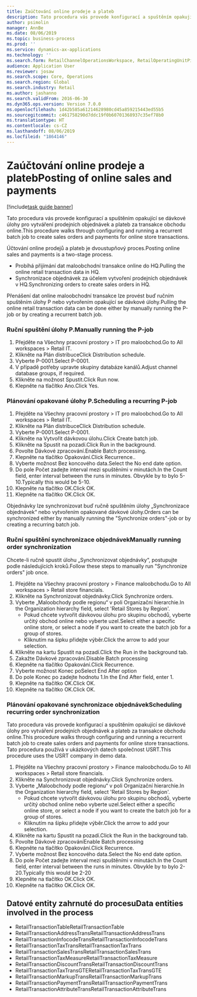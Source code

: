 ```yaml
---
title: Zaúčtování online prodeje a plateb
description: Tato procedura vás provede konfigurací a spuštěním opakující se dávkové úlohy pro vytváření prodejních objednávek a plateb za transakce obchodu online.
author: psimolin
manager: AnnBe
ms.date: 08/06/2019
ms.topic: business-process
ms.prod: ''
ms.service: dynamics-ax-applications
ms.technology: ''
ms.search.form: RetailChannelOperationsWorkspace, RetailOperatingUnitPicker, SysRecurrence
audience: Application User
ms.reviewer: josaw
ms.search.scope: Core, Operations
ms.search.region: Global
ms.search.industry: Retail
ms.author: jashanno
ms.search.validFrom: 2016-06-30
ms.dyn365.ops.version: Version 7.0.0
ms.openlocfilehash: 1d42b585a61214628980cd45a859215443ed55b5
ms.sourcegitcommit: c461758290d7ddc19f0b60701368937c35ef78b0
ms.translationtype: HT
ms.contentlocale: cs-CZ
ms.lasthandoff: 08/06/2019
ms.locfileid: "1864146"
---
```

# <a name="posting-of-online-sales-and-payments"></a><span data-ttu-id="7d8ef-103">Zaúčtování online prodeje a plateb</span><span class="sxs-lookup"><span data-stu-id="7d8ef-103">Posting of online sales and payments</span></span>

[!include[task guide banner](../includes/task-guide-banner.md)]

<span data-ttu-id="7d8ef-104">Tato procedura vás provede konfigurací a spuštěním opakující se dávkové úlohy pro vytváření prodejních objednávek a plateb za transakce obchodu online.</span><span class="sxs-lookup"><span data-stu-id="7d8ef-104">This procedure walks through configuring and running a recurrent batch job to create sales orders and payments for online store transactions.</span></span>

<span data-ttu-id="7d8ef-105">Účtování online prodejů a plateb je dvoustupňový proces.</span><span class="sxs-lookup"><span data-stu-id="7d8ef-105">Posting online sales and payments is a two-stage process.</span></span>

- <span data-ttu-id="7d8ef-106">Probíhá přijímání dat maloobchodní transakce online do HQ.</span><span class="sxs-lookup"><span data-stu-id="7d8ef-106">Pulling the online retail transaction data in HQ.</span></span>
- <span data-ttu-id="7d8ef-107">Synchronizace objednávek za účelem vytvoření prodejních objednávek v HQ.</span><span class="sxs-lookup"><span data-stu-id="7d8ef-107">Synchronizing orders to create sales orders in HQ.</span></span>

<span data-ttu-id="7d8ef-108">Přenášení dat online maloobchodní transakce lze provést buď ručním spuštěním úlohy P nebo vytvořením opakující se dávkové úlohy.</span><span class="sxs-lookup"><span data-stu-id="7d8ef-108">Pulling the online retail transaction data can be done either by manually running the P-job or by creating a recurrent batch job.</span></span>

### <a name="manually-running-the-p-job"></a><span data-ttu-id="7d8ef-109">Ruční spuštění úlohy P.</span><span class="sxs-lookup"><span data-stu-id="7d8ef-109">Manually running the P-job</span></span>

1. <span data-ttu-id="7d8ef-110">Přejděte na Všechny pracovní prostory > IT pro maloobchod.</span><span class="sxs-lookup"><span data-stu-id="7d8ef-110">Go to All workspaces > Retail IT.</span></span>
2. <span data-ttu-id="7d8ef-111">Klikněte na Plán distribuce</span><span class="sxs-lookup"><span data-stu-id="7d8ef-111">Click Distribution schedule.</span></span>
3. <span data-ttu-id="7d8ef-112">Vyberte P-0001.</span><span class="sxs-lookup"><span data-stu-id="7d8ef-112">Select P-0001.</span></span>
4. <span data-ttu-id="7d8ef-113">V případě potřeby upravte skupiny databáze kanálů.</span><span class="sxs-lookup"><span data-stu-id="7d8ef-113">Adjust channel database groups, if required.</span></span>
5. <span data-ttu-id="7d8ef-114">Klikněte na možnost Spustit.</span><span class="sxs-lookup"><span data-stu-id="7d8ef-114">Click Run now.</span></span>
6. <span data-ttu-id="7d8ef-115">Klepněte na tlačítko Ano.</span><span class="sxs-lookup"><span data-stu-id="7d8ef-115">Click Yes.</span></span>

### <a name="scheduling-a-recurring-p-job"></a><span data-ttu-id="7d8ef-116">Plánování opakované úlohy P.</span><span class="sxs-lookup"><span data-stu-id="7d8ef-116">Scheduling a recurring P-job</span></span>

1. <span data-ttu-id="7d8ef-117">Přejděte na Všechny pracovní prostory > IT pro maloobchod.</span><span class="sxs-lookup"><span data-stu-id="7d8ef-117">Go to All workspaces > Retail IT.</span></span>
2. <span data-ttu-id="7d8ef-118">Klikněte na Plán distribuce</span><span class="sxs-lookup"><span data-stu-id="7d8ef-118">Click Distribution schedule.</span></span>
3. <span data-ttu-id="7d8ef-119">Vyberte P-0001.</span><span class="sxs-lookup"><span data-stu-id="7d8ef-119">Select P-0001.</span></span>
4. <span data-ttu-id="7d8ef-120">Klikněte na Vytvořit dávkovou úlohu.</span><span class="sxs-lookup"><span data-stu-id="7d8ef-120">Click Create batch job.</span></span>
5. <span data-ttu-id="7d8ef-121">Klikněte na Spustit na pozadí.</span><span class="sxs-lookup"><span data-stu-id="7d8ef-121">Click Run in the background.</span></span>
5. <span data-ttu-id="7d8ef-122">Povolte Dávkové zpracování.</span><span class="sxs-lookup"><span data-stu-id="7d8ef-122">Enable Batch processing.</span></span>
6. <span data-ttu-id="7d8ef-123">Klepněte na tlačítko Opakování.</span><span class="sxs-lookup"><span data-stu-id="7d8ef-123">Click Recurrence..</span></span>
7. <span data-ttu-id="7d8ef-124">Vyberte možnost Bez koncového data.</span><span class="sxs-lookup"><span data-stu-id="7d8ef-124">Select the No end date option.</span></span>
8. <span data-ttu-id="7d8ef-125">Do pole Počet zadejte interval mezi spuštěními v minutách.</span><span class="sxs-lookup"><span data-stu-id="7d8ef-125">In the Count field, enter interval between the runs in minutes.</span></span> <span data-ttu-id="7d8ef-126">Obvykle by to bylo 5-10.</span><span class="sxs-lookup"><span data-stu-id="7d8ef-126">Typically this would be 5-10.</span></span>
9. <span data-ttu-id="7d8ef-127">Klepněte na tlačítko OK.</span><span class="sxs-lookup"><span data-stu-id="7d8ef-127">Click OK.</span></span>
10. <span data-ttu-id="7d8ef-128">Klepněte na tlačítko OK.</span><span class="sxs-lookup"><span data-stu-id="7d8ef-128">Click OK.</span></span>

<span data-ttu-id="7d8ef-129">Objednávky lze synchronizovat buď ručně spuštěním úlohy „Synchronizace objednávek“ nebo vytvořením opakované dávkové úlohy.</span><span class="sxs-lookup"><span data-stu-id="7d8ef-129">Orders can be synchronized either by manually running the "Synchronize orders"-job or by creating a recurring batch job.</span></span>

### <a name="manually-running-order-synchronization"></a><span data-ttu-id="7d8ef-130">Ruční spuštění synchronizace objednávek</span><span class="sxs-lookup"><span data-stu-id="7d8ef-130">Manually running order synchronization</span></span> 

<span data-ttu-id="7d8ef-131">Chcete-li ručně spustit úlohu „Synchronizovat objednávky“, postupujte podle následujících kroků.</span><span class="sxs-lookup"><span data-stu-id="7d8ef-131">Follow these steps to manually run "Synchronize orders" job once.</span></span>

1. <span data-ttu-id="7d8ef-132">Přejděte na Všechny pracovní prostory > Finance maloobchodu.</span><span class="sxs-lookup"><span data-stu-id="7d8ef-132">Go to All workspaces > Retail store financials.</span></span>
2. <span data-ttu-id="7d8ef-133">Klikněte na Synchronizovat objednávky.</span><span class="sxs-lookup"><span data-stu-id="7d8ef-133">Click Synchronize orders.</span></span>
3. <span data-ttu-id="7d8ef-134">Vyberte „Maloobchody podle regionu“ v poli Organizační hierarchie.</span><span class="sxs-lookup"><span data-stu-id="7d8ef-134">In the Organization hierarchy field, select 'Retail Stores by Region'.</span></span>
    * <span data-ttu-id="7d8ef-135">Pokud chcete vytvořit dávkovou úlohu pro skupinu obchodů, vyberte určitý obchod online nebo vyberte uzel.</span><span class="sxs-lookup"><span data-stu-id="7d8ef-135">Select either a specific online store, or select a node if you want to create the batch job for a group of stores.</span></span>  
    * <span data-ttu-id="7d8ef-136">Kliknutím na šipku přidejte výběr.</span><span class="sxs-lookup"><span data-stu-id="7d8ef-136">Click the arrow to add your selection.</span></span>  
4. <span data-ttu-id="7d8ef-137">Klikněte na kartu Spustit na pozadí.</span><span class="sxs-lookup"><span data-stu-id="7d8ef-137">Click the Run in the background tab.</span></span>
5. <span data-ttu-id="7d8ef-138">Zakažte Dávkové zpracování.</span><span class="sxs-lookup"><span data-stu-id="7d8ef-138">Disable Batch processing</span></span>
6. <span data-ttu-id="7d8ef-139">Klepněte na tlačítko Opakování.</span><span class="sxs-lookup"><span data-stu-id="7d8ef-139">Click Recurrence.</span></span>
7. <span data-ttu-id="7d8ef-140">Vyberte možnost Konec po</span><span class="sxs-lookup"><span data-stu-id="7d8ef-140">Select End After option</span></span>
8. <span data-ttu-id="7d8ef-141">Do pole Konec po zadejte hodnotu 1.</span><span class="sxs-lookup"><span data-stu-id="7d8ef-141">In the End After field, enter 1.</span></span>
9. <span data-ttu-id="7d8ef-142">Klepněte na tlačítko OK.</span><span class="sxs-lookup"><span data-stu-id="7d8ef-142">Click OK.</span></span>
10. <span data-ttu-id="7d8ef-143">Klepněte na tlačítko OK.</span><span class="sxs-lookup"><span data-stu-id="7d8ef-143">Click OK.</span></span>

### <a name="scheduling-recurring-order-synchronization"></a><span data-ttu-id="7d8ef-144">Plánování opakované synchronizace objednávek</span><span class="sxs-lookup"><span data-stu-id="7d8ef-144">Scheduling recurring order synchronization</span></span>

<span data-ttu-id="7d8ef-145">Tato procedura vás provede konfigurací a spuštěním opakující se dávkové úlohy pro vytváření prodejních objednávek a plateb za transakce obchodu online.</span><span class="sxs-lookup"><span data-stu-id="7d8ef-145">This procedure walks through configuring and running a recurrent batch job to create sales orders and payments for online store transactions.</span></span> <span data-ttu-id="7d8ef-146">Tato procedura používá v ukázkových datech společnost USRT.</span><span class="sxs-lookup"><span data-stu-id="7d8ef-146">This procedure uses the USRT company in demo data.</span></span>

1. <span data-ttu-id="7d8ef-147">Přejděte na Všechny pracovní prostory > Finance maloobchodu.</span><span class="sxs-lookup"><span data-stu-id="7d8ef-147">Go to All workspaces > Retail store financials.</span></span>
2. <span data-ttu-id="7d8ef-148">Klikněte na Synchronizovat objednávky.</span><span class="sxs-lookup"><span data-stu-id="7d8ef-148">Click Synchronize orders.</span></span>
3. <span data-ttu-id="7d8ef-149">Vyberte „Maloobchody podle regionu“ v poli Organizační hierarchie.</span><span class="sxs-lookup"><span data-stu-id="7d8ef-149">In the Organization hierarchy field, select 'Retail Stores by Region'.</span></span>
    * <span data-ttu-id="7d8ef-150">Pokud chcete vytvořit dávkovou úlohu pro skupinu obchodů, vyberte určitý obchod online nebo vyberte uzel.</span><span class="sxs-lookup"><span data-stu-id="7d8ef-150">Select either a specific online store, or select a node if you want to create the batch job for a group of stores.</span></span>  
    * <span data-ttu-id="7d8ef-151">Kliknutím na šipku přidejte výběr.</span><span class="sxs-lookup"><span data-stu-id="7d8ef-151">Click the arrow to add your selection.</span></span>  
4. <span data-ttu-id="7d8ef-152">Klikněte na kartu Spustit na pozadí.</span><span class="sxs-lookup"><span data-stu-id="7d8ef-152">Click the Run in the background tab.</span></span>
5. <span data-ttu-id="7d8ef-153">Povolte Dávkové zpracování</span><span class="sxs-lookup"><span data-stu-id="7d8ef-153">Enable Batch processing</span></span>
6. <span data-ttu-id="7d8ef-154">Klepněte na tlačítko Opakování.</span><span class="sxs-lookup"><span data-stu-id="7d8ef-154">Click Recurrence.</span></span>
7. <span data-ttu-id="7d8ef-155">Vyberte možnost Bez koncového data.</span><span class="sxs-lookup"><span data-stu-id="7d8ef-155">Select the No end date option.</span></span>
8. <span data-ttu-id="7d8ef-156">Do pole Počet zadejte interval mezi spuštěními v minutách.</span><span class="sxs-lookup"><span data-stu-id="7d8ef-156">In the Count field, enter interval between the runs in minutes.</span></span> <span data-ttu-id="7d8ef-157">Obvykle by to bylo 2-20.</span><span class="sxs-lookup"><span data-stu-id="7d8ef-157">Typically this would be 2-20</span></span>
9. <span data-ttu-id="7d8ef-158">Klepněte na tlačítko OK.</span><span class="sxs-lookup"><span data-stu-id="7d8ef-158">Click OK.</span></span>
10. <span data-ttu-id="7d8ef-159">Klepněte na tlačítko OK.</span><span class="sxs-lookup"><span data-stu-id="7d8ef-159">Click OK.</span></span>

## <a name="data-entities-involved-in-the-process"></a><span data-ttu-id="7d8ef-160">Datové entity zahrnuté do procesu</span><span class="sxs-lookup"><span data-stu-id="7d8ef-160">Data entities involved in the process</span></span>

- <span data-ttu-id="7d8ef-161">RetailTransactionTable</span><span class="sxs-lookup"><span data-stu-id="7d8ef-161">RetailTransactionTable</span></span>
- <span data-ttu-id="7d8ef-162">RetailTransactionAddressTrans</span><span class="sxs-lookup"><span data-stu-id="7d8ef-162">RetailTransactionAddressTrans</span></span>
- <span data-ttu-id="7d8ef-163">RetailTransactionInfocodeTrans</span><span class="sxs-lookup"><span data-stu-id="7d8ef-163">RetailTransactionInfocodeTrans</span></span>
- <span data-ttu-id="7d8ef-164">RetailTransactionTaxTrans</span><span class="sxs-lookup"><span data-stu-id="7d8ef-164">RetailTransactionTaxTrans</span></span>
- <span data-ttu-id="7d8ef-165">RetailTransactionSalesTrans</span><span class="sxs-lookup"><span data-stu-id="7d8ef-165">RetailTransactionSalesTrans</span></span>
- <span data-ttu-id="7d8ef-166">RetailTransactionTaxMeasure</span><span class="sxs-lookup"><span data-stu-id="7d8ef-166">RetailTransactionTaxMeasure</span></span>
- <span data-ttu-id="7d8ef-167">RetailTransactionDiscountTrans</span><span class="sxs-lookup"><span data-stu-id="7d8ef-167">RetailTransactionDiscountTrans</span></span>
- <span data-ttu-id="7d8ef-168">RetailTransactionTaxTransGTE</span><span class="sxs-lookup"><span data-stu-id="7d8ef-168">RetailTransactionTaxTransGTE</span></span>
- <span data-ttu-id="7d8ef-169">RetailTransactionMarkupTrans</span><span class="sxs-lookup"><span data-stu-id="7d8ef-169">RetailTransactionMarkupTrans</span></span>
- <span data-ttu-id="7d8ef-170">RetailTransactionPaymentTrans</span><span class="sxs-lookup"><span data-stu-id="7d8ef-170">RetailTransactionPaymentTrans</span></span>
- <span data-ttu-id="7d8ef-171">RetailTransactionAttributeTrans</span><span class="sxs-lookup"><span data-stu-id="7d8ef-171">RetailTransactionAttributeTrans</span></span>
